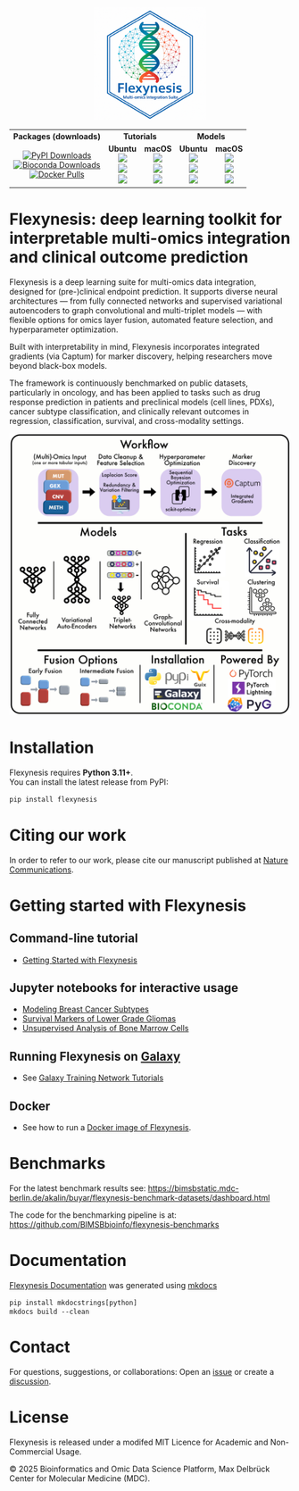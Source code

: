 
<p align="center">
  <img alt="logo" src="https://github.com/BIMSBbioinfo/flexynesis/raw/main/img/logo.png" width="40%">
</p>

<table align="center">
  <tr>
    <th align="center">Packages (downloads)</th>
    <th align="center" colspan="2">Tutorials</th>
    <th align="center" colspan="2">Models</th>
  </tr>
  <tr>
    <td align="center">
      <a href="https://pypi.org/project/flexynesis/">
        <img src="https://img.shields.io/pepy/dt/flexynesis?label=PyPI" alt="PyPI Downloads"/>
      </a><br>
      <a href="https://anaconda.org/bioconda/flexynesis">
        <img src="https://img.shields.io/conda/dn/bioconda/flexynesis?label=Bioconda" alt="Bioconda Downloads"/>
      </a><br>
      <a href="https://hub.docker.com/repository/docker/borauyar/flexynesis/">
        <img src="https://img.shields.io/docker/pulls/borauyar/flexynesis?label=Docker" alt="Docker Pulls"/>
      </a>
    </td>
    <!-- Tutorials Ubuntu -->
    <td align="center">
      <b>Ubuntu</b><br>
      <img src="https://img.shields.io/github/actions/workflow/status/BIMSBbioinfo/flexynesis/tutorials.yml?branch=main&job=Tutorials%20Python%203.11%20on%20ubuntu-latest&label=Py3.11"/><br>
      <img src="https://img.shields.io/github/actions/workflow/status/BIMSBbioinfo/flexynesis/tutorials.yml?branch=main&job=Tutorials%20Python%203.12%20on%20ubuntu-latest&label=Py3.12"/><br>
      <img src="https://img.shields.io/github/actions/workflow/status/BIMSBbioinfo/flexynesis/tutorials.yml?branch=main&job=Tutorials%20Python%203.x%20on%20ubuntu-latest&label=Latest"/>
    </td>
    <!-- Tutorials macOS -->
    <td align="center">
      <b>macOS</b><br>
      <img src="https://img.shields.io/github/actions/workflow/status/BIMSBbioinfo/flexynesis/tutorials.yml?branch=main&job=Tutorials%20Python%203.11%20on%20macos-latest&label=Py3.11"/><br>
      <img src="https://img.shields.io/github/actions/workflow/status/BIMSBbioinfo/flexynesis/tutorials.yml?branch=main&job=Tutorials%20Python%203.12%20on%20macos-latest&label=Py3.12"/><br>
      <img src="https://img.shields.io/github/actions/workflow/status/BIMSBbioinfo/flexynesis/tutorials.yml?branch=main&job=Tutorials%20Python%203.x%20on%20macos-latest&label=Latest"/>
    </td>
    <!-- Models Ubuntu -->
    <td align="center">
      <b>Ubuntu</b><br>
      <img src="https://img.shields.io/github/actions/workflow/status/BIMSBbioinfo/flexynesis/models.yml?branch=main&job=Python%203.11%20on%20ubuntu-latest&label=Py3.11"/><br>
      <img src="https://img.shields.io/github/actions/workflow/status/BIMSBbioinfo/flexynesis/models.yml?branch=main&job=Python%203.12%20on%20ubuntu-latest&label=Py3.12"/><br>
      <img src="https://img.shields.io/github/actions/workflow/status/BIMSBbioinfo/flexynesis/models.yml?branch=main&job=Python%203.x%20on%20ubuntu-latest&label=Latest"/>
    </td>
    <!-- Models macOS -->
    <td align="center">
      <b>macOS</b><br>
      <img src="https://img.shields.io/github/actions/workflow/status/BIMSBbioinfo/flexynesis/models.yml?branch=main&job=Python%203.11%20on%20macos-latest&label=Py3.11"/><br>
      <img src="https://img.shields.io/github/actions/workflow/status/BIMSBbioinfo/flexynesis/models.yml?branch=main&job=Python%203.12%20on%20macos-latest&label=Py3.12"/><br>
      <img src="https://img.shields.io/github/actions/workflow/status/BIMSBbioinfo/flexynesis/models.yml?branch=main&job=Python%203.x%20on%20macos-latest&label=Latest"/>
    </td>
  </tr>
</table>



# Flexynesis: deep learning toolkit for interpretable multi-omics integration and clinical outcome prediction

Flexynesis is a deep learning suite for multi-omics data integration, designed for (pre-)clinical endpoint prediction. It supports diverse neural architectures — from fully connected networks and supervised variational autoencoders to graph convolutional and multi-triplet models — with flexible options for omics layer fusion, automated feature selection, and hyperparameter optimization.

Built with interpretability in mind, Flexynesis incorporates integrated gradients (via Captum) for marker discovery, helping researchers move beyond black-box models.

The framework is continuously benchmarked on public datasets, particularly in oncology, and has been applied to tasks such as drug response prediction in patients and preclinical models (cell lines, PDXs), cancer subtype classification, and clinically relevant outcomes in regression, classification, survival, and cross-modality settings.

<p align="center">
  <img alt="workflow" src="https://github.com/BIMSBbioinfo/flexynesis/raw/main/img/graphical_abstract.jpg">
</p>

# Installation

Flexynesis requires **Python 3.11+**.  
You can install the latest release from PyPI:

```bash
pip install flexynesis
```

# Citing our work

In order to refer to our work, please cite our manuscript published at [Nature Communications](https://www.nature.com/articles/s41467-025-63688-5). 

# Getting started with Flexynesis

## Command-line tutorial

- [Getting Started with Flexynesis](https://bimsbstatic.mdc-berlin.de/akalin/buyar/flexynesis/site/getting_started/)

## Jupyter notebooks for interactive usage

- [Modeling Breast Cancer Subtypes](https://github.com/BIMSBbioinfo/flexynesis/blob/main/examples/tutorials/brca_subtypes.ipynb)
- [Survival Markers of Lower Grade Gliomas](https://github.com/BIMSBbioinfo/flexynesis/blob/main/examples/tutorials/survival_subtypes_LGG_GBM.ipynb)
- [Unsupervised Analysis of Bone Marrow Cells](https://github.com/BIMSBbioinfo/flexynesis/blob/main/examples/tutorials/unsupervised_analysis_single_cell.ipynb)

## Running Flexynesis on [Galaxy](https://usegalaxy.eu/)

- See [Galaxy Training Network Tutorials](https://github.com/BIMSBbioinfo/flexynesis/discussions/107)

## Docker

- See how to run a [Docker image of Flexynesis](https://github.com/BIMSBbioinfo/flexynesis/discussions/110#discussion-8836611). 

# Benchmarks

For the latest benchmark results see: 
https://bimsbstatic.mdc-berlin.de/akalin/buyar/flexynesis-benchmark-datasets/dashboard.html

The code for the benchmarking pipeline is at: https://github.com/BIMSBbioinfo/flexynesis-benchmarks

# Documentation

[Flexynesis Documentation](https://bimsbstatic.mdc-berlin.de/akalin/buyar/flexynesis/site/getting_started/) was generated using [mkdocs](https://mkdocstrings.github.io/) 

```
pip install mkdocstrings[python]
mkdocs build --clean
```

# Contact

For questions, suggestions, or collaborations: Open an [issue](https://github.com/BIMSBbioinfo/flexynesis/issues) or create a [discussion](https://github.com/BIMSBbioinfo/flexynesis/discussions).  

# License 

Flexynesis is released under a modifed MIT Licence for Academic and Non-Commercial Usage. 

© 2025 Bioinformatics and Omic Data Science Platform, Max Delbrück Center for Molecular Medicine (MDC).


